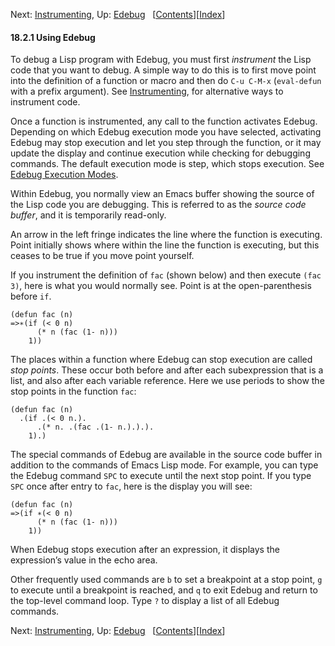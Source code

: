 <!-- This is the GNU Emacs Lisp Reference Manual
corresponding to Emacs version 27.2.

Copyright (C) 1990-1996, 1998-2021 Free Software Foundation,
Inc.

Permission is granted to copy, distribute and/or modify this document
under the terms of the GNU Free Documentation License, Version 1.3 or
any later version published by the Free Software Foundation; with the
Invariant Sections being "GNU General Public License," with the
Front-Cover Texts being "A GNU Manual," and with the Back-Cover
Texts as in (a) below.  A copy of the license is included in the
section entitled "GNU Free Documentation License."

(a) The FSF's Back-Cover Text is: "You have the freedom to copy and
modify this GNU manual.  Buying copies from the FSF supports it in
developing GNU and promoting software freedom." -->

<!-- Created by GNU Texinfo 6.7, http://www.gnu.org/software/texinfo/ -->

Next: [Instrumenting](Instrumenting.html), Up: [Edebug](Edebug.html)   \[[Contents](index.html#SEC_Contents "Table of contents")]\[[Index](Index.html "Index")]

#### 18.2.1 Using Edebug

To debug a Lisp program with Edebug, you must first *instrument* the Lisp code that you want to debug. A simple way to do this is to first move point into the definition of a function or macro and then do `C-u C-M-x` (`eval-defun` with a prefix argument). See [Instrumenting](Instrumenting.html), for alternative ways to instrument code.

Once a function is instrumented, any call to the function activates Edebug. Depending on which Edebug execution mode you have selected, activating Edebug may stop execution and let you step through the function, or it may update the display and continue execution while checking for debugging commands. The default execution mode is step, which stops execution. See [Edebug Execution Modes](Edebug-Execution-Modes.html).

Within Edebug, you normally view an Emacs buffer showing the source of the Lisp code you are debugging. This is referred to as the *source code buffer*, and it is temporarily read-only.

An arrow in the left fringe indicates the line where the function is executing. Point initially shows where within the line the function is executing, but this ceases to be true if you move point yourself.

If you instrument the definition of `fac` (shown below) and then execute `(fac 3)`, here is what you would normally see. Point is at the open-parenthesis before `if`.

    (defun fac (n)
    =>∗(if (< 0 n)
          (* n (fac (1- n)))
        1))

The places within a function where Edebug can stop execution are called *stop points*. These occur both before and after each subexpression that is a list, and also after each variable reference. Here we use periods to show the stop points in the function `fac`:

    (defun fac (n)
      .(if .(< 0 n.).
          .(* n. .(fac .(1- n.).).).
        1).)

The special commands of Edebug are available in the source code buffer in addition to the commands of Emacs Lisp mode. For example, you can type the Edebug command `SPC` to execute until the next stop point. If you type `SPC` once after entry to `fac`, here is the display you will see:

    (defun fac (n)
    =>(if ∗(< 0 n)
          (* n (fac (1- n)))
        1))

When Edebug stops execution after an expression, it displays the expression’s value in the echo area.

Other frequently used commands are `b` to set a breakpoint at a stop point, `g` to execute until a breakpoint is reached, and `q` to exit Edebug and return to the top-level command loop. Type `?` to display a list of all Edebug commands.

Next: [Instrumenting](Instrumenting.html), Up: [Edebug](Edebug.html)   \[[Contents](index.html#SEC_Contents "Table of contents")]\[[Index](Index.html "Index")]
